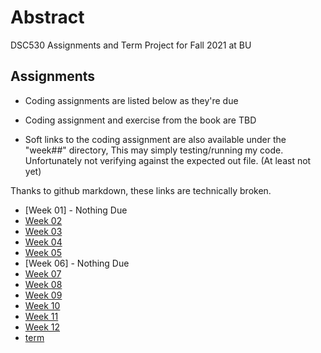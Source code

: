 # Abstract

DSC530 Assignments and Term Project for Fall 2021 at BU

## Assignments

- Coding assignments are listed below as they're due

- Coding assignment and exercise from the book are TBD

- Soft links to the coding assignment are also available under the "week##" directory,
  This may simply testing/running my code. Unfortunately not verifying against the
  expected out file. (At least not yet)

Thanks to github markdown, these links are technically broken.

- [Week 01] - Nothing Due
- [Week 02](week02)
- [Week 03](week03)
- [Week 04](week04)
- [Week 05](week05)
- [Week 06] - Nothing Due
- [Week 07](week07)
- [Week 08](week08)
- [Week 09](week09)
- [Week 10](week10)
- [Week 11](week11)
- [Week 12](term)
- [term](term)
